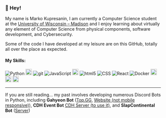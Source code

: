 ### 👋 Hey!
My name is Marko Kupresanin, I am currently a Computer Science student at the <a target="_blank" href="https://www.cs.wisc.edu/">University of Wisconsin – Madison</a> and I enjoy learning about virtually any element of Computer Science from physical components, software development, and Cybersecurity. 

Some of the code I have developed at my leisure are on this GitHub, totally all over the place as expected.

<!-- [My Personal Website](https://markokupresanin.github.io/KaptainKermit1/)  -->


#### My Skills:
<p>
<img alt="Python" src="https://img.shields.io/badge/Python%20-%2314354C.svg?style=flat-square&logo=python&logoColor=white" />
<img alt="java" src="https://img.shields.io/badge/java-%23ED8B00.svg?style=for-the-badge&logo=java&logoColor=white" style="height:20px;"/>
<img alt="git" src="https://img.shields.io/badge/-Git-F05032?style=flat-square&logo=git&logoColor=white" />
<img alt="JavaScript" src="https://img.shields.io/badge/JavaScript%20-%23F7DF1E.svg?style=flat-square&logo=javascript&logoColor=black" />
<img alt="linux" src="https://img.shields.io/badge/Linux-FCC624?style=for-the-badge&logo=linux&logoColor=black" style="height:20px;"/>
<img alt="html5" src="https://img.shields.io/badge/-HTML5-E34F26?style=flat-square&logo=html5&logoColor=white" />
<img alt="CSS" src="https://img.shields.io/badge/CSS%20-%231572B6.svg?style=flat-square&logo=css3&logoColor=white" />
<img alt="React" src="https://img.shields.io/badge/-React-45b8d8?style=flat-square&logo=react&logoColor=white" />
<img alt="Docker" src="https://img.shields.io/badge/-Docker-46a2f1?style=flat-square&logo=docker&logoColor=white" />
<img alt="Bitwarden" src="https://img.shields.io/badge/Bitwarden-175DDC.svg?style=for-the-badge&logo=Bitwarden&logoColor=white" style="height:20px;"/>
<img alt="VSC" src="https://img.shields.io/badge/Visual%20Studio%20Code-007ACC.svg?style=for-the-badge&logo=Visual-Studio-Code&logoColor=white" style="height:20px;" />
<img alt="xcode" src="https://img.shields.io/badge/Xcode-147EFB.svg?style=for-the-badge&logo=Xcode&logoColor=white" style="height:20px;" />

</p>
<!-- are you looking for badges for your profile? Look no further: https://home.aveek.io/GitHub-Profile-Badges/ -->
<hr/>
<!--https://github.com/Ileriayo/markdown-badges-->

If you are still reading... my past involves developing numerous Discord Bots in Python, including <strong>Gahyeon Bot</strong> (<a href="https://top.gg/bot/813634913885618197" target="_blank">Top.GG</a>, <a href="https://markokupresanin.github.io/GahyeonBotWebsite/" target="_blank">Website (not mobile responsive)</a>), <strong>CDH Event Bot</strong> <a href="https://discord.gg/g7ve87TaTX" target="_blank">CDH Server (to use it)</a>, and <strong>SlapContinental Bot</strong> (<a href="https://discord.gg/CBjYz7pxMC" target="_blank">Server</a>)

<!--   * https://markokupresanin.github.io/GahyeonBotWebsite/
<a href="https://top.gg/bot/813634913885618197">
  <img src="https://top.gg/api/widget/813634913885618197.svg">
</a>
-->
  
<!-- #### Stats // btw when i add this back keep the markdown at the beginning! -->
<!--![Anurag's GitHub stats](https://github-readme-stats.vercel.app/api?username=MarkoKupresanin&show_icons=true&theme=tokyonight)-->
<!--THEMES FOR THE WIDGET THING:    dark, radical, merko, gruvbox, tokyonight, onedark, cobalt, synthwave, highcontrast, dracula -->
